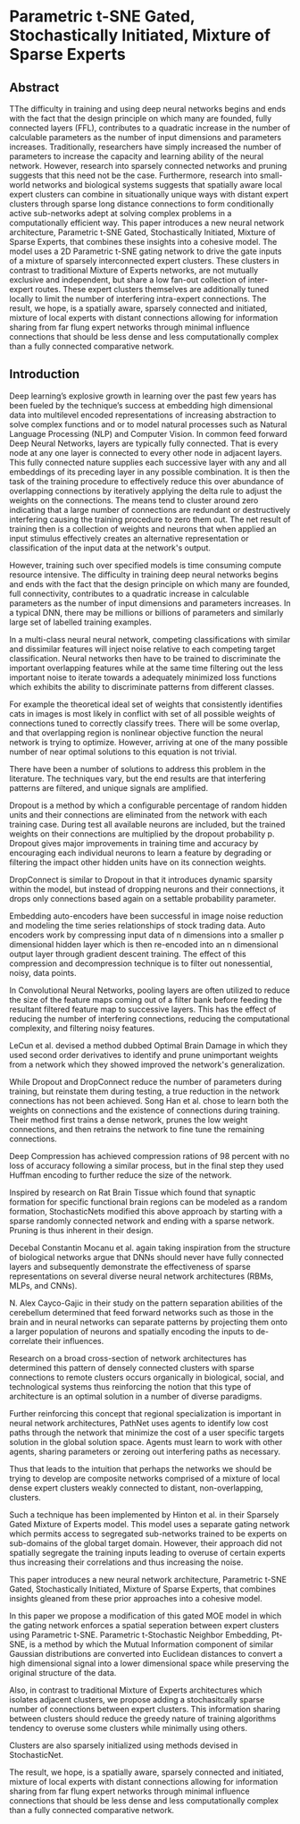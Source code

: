 # Parametric t-SNE Gated, Stochastically Initiated, Mixture of Sparse Experts

## Abstract

TThe difficulty in training and using deep neural networks begins and ends with the fact that the design principle on which many are founded, fully connected layers (FFL), contributes to a quadratic increase in the number of calculable parameters as the number of input dimensions and parameters increases. Traditionally, researchers have simply increased the number of parameters to increase the capacity and learning ability of the neural network. However, research into sparsely connected networks and pruning suggests that this need not be the case.  Furthermore, research into small-world networks and biological systems suggests that spatially aware local expert clusters can combine in situationally unique ways with distant expert clusters through sparse long distance connections to form conditionally active sub-networks adept at solving complex problems in a computationally efficient way. This paper introduces a new neural network architecture, Parametric t-SNE Gated, Stochastically Initiated, Mixture of Sparse Experts, that combines these insights into a cohesive model.  The model uses a 2D Parametric t-SNE gating network to drive the gate inputs of a mixture of sparsely interconnected expert clusters. These clusters in contrast to traditional Mixture of Experts networks, are not mutually exclusive and independent, but share a low fan-out collection of inter-expert routes.  These expert clusters themselves are additionally tuned locally to limit the number of interfering intra-expert connections. The result, we hope, is a spatially aware, sparsely connected and initiated, mixture of local experts with distant connections allowing for information sharing from far flung expert networks through minimal influence connections that should be less dense and less computationally complex than a fully connected comparative network.

## Introduction

Deep learning’s explosive growth in learning over the past few years has been fueled by the technique’s success at embedding high dimensional data into multilevel encoded representations of increasing abstraction to solve complex functions and or to model natural processes such as Natural Language Processing (NLP) and Computer Vision. In common feed forward Deep Neural Networks, layers are typically fully connected.  That is every node at any one layer is connected to every other node in adjacent layers.  This fully connected nature supplies each successive layer with any and all embeddings of its preceding layer in any possible combination. It is then the task of the training procedure to effectively reduce this over abundance of overlapping connections by iteratively applying the delta rule to adjust the weights on the connections.  The means tend to cluster around zero indicating that a large number of connections are redundant or destructively interfering causing the training procedure to zero them out.  The net result of training then is a collection of weights and neurons that when applied an input stimulus effectively creates an alternative representation or classification of the input data at the network's output.

However, training such over specified models is time consuming compute resource intensive.  The difficulty in training deep neural networks begins and ends with the fact that the design principle on which many are founded, full connectivity, contributes to a quadratic increase in calculable parameters as the number of input dimensions and parameters increases.  In a typical DNN, there may be millions or billions of parameters and similarly large set of labelled training examples.

In a multi-class neural neural network, competing classifications with similar and dissimilar features will inject noise relative to each competing target classification. Neural networks then have to be trained to discriminate the important overlapping features while at the same time filtering out the less important noise to iterate towards a adequately minimized loss functions which exhibits the ability to discriminate patterns from different classes.

For example the theoretical ideal set of weights that consistently identifies cats in images is most likely in conflict with set of all possible weights of connections tuned to correctly classify trees.  There will be some overlap, and that overlapping region is nonlinear objective function the neural network is trying to optimize.  However, arriving at one of the many possible number of near optimal solutions to this equation is not trivial.

There have been a number of solutions to address this problem in the literature.  The techniques vary, but the end results are that interfering patterns are filtered, and unique signals are amplified.

Dropout is a method by which a configurable percentage of random hidden units and their connections are eliminated from the network with each training case.  During test all available neurons are included, but the trained weights on their connections are multiplied by the dropout probability p.  Dropout gives major improvements in training time and accuracy by encouraging each individual neurons to learn a feature by degrading or filtering the impact other hidden units have on its connection weights.

DropConnect is similar to Dropout in that it introduces dynamic sparsity within the model, but instead of dropping neurons and their connections, it drops only connections based again on a settable probability parameter.

Embedding auto-encoders have been successful in image noise reduction and modeling the time series relationships of stock trading data.  Auto encoders work by compressing input data of n dimensions into a smaller p dimensional hidden layer which is then re-encoded into an n dimensional output layer through gradient descent training.  The effect of this compression and decompression technique is to filter out nonessential, noisy, data points.

In Convolutional Neural Networks,  pooling layers are often utilized to reduce the size of the feature maps coming out of a filter bank before feeding the resultant filtered feature map to successive layers.  This has the effect of reducing the number of interfering connections, reducing the computational complexity, and filtering noisy features.

LeCun et al. devised a method dubbed Optimal Brain Damage in which they used second order derivatives to identify and prune unimportant weights from a network which they showed improved the network's generalization.

While Dropout and DropConnect reduce the number of parameters during training, but reinstate them during testing, a true reduction in the network connections has not been achieved.   Song Han et al. chose to learn both the weights on connections and the existence of connections during training. Their method first trains a dense network, prunes the low weight connections, and then retrains the network to fine tune the remaining connections.

Deep Compression has achieved compression rations of 98 percent with no loss of accuracy following a similar process, but in the final step they used Huffman encoding to further reduce the size of the network.

Inspired by research on Rat Brain Tissue which found that synaptic formation for specific functional brain regions can be modeled as a random formation, StochasticNets modified this above approach by starting with a sparse randomly connected network and ending with a sparse network. Pruning is thus inherent in their design.

Decebal Constantin Mocanu et al. again taking inspiration from the structure of biological networks argue that DNNs should never have fully connected layers and subsequently demonstrate the effectiveness of sparse representations on several diverse neural network architectures (RBMs, MLPs, and CNNs).

N. Alex Cayco-Gajic in their study on the pattern separation abilities of the cerebellum determined that feed forward networks such as those in the brain and in neural networks can separate patterns by projecting them onto a larger population of neurons and spatially encoding the inputs to de-correlate their influences.

Research on a broad cross-section of network architectures has determined this pattern of densely connected clusters with sparse connections to remote clusters occurs organically in biological, social, and technological systems thus reinforcing the notion that this type of architecture is an optimal solution in a number of diverse paradigms.

Further reinforcing this concept that regional specialization is important in neural network architectures, PathNet uses agents to identify low cost paths through the network that minimize the cost of a user specific targets solution in the global solution space. Agents must learn to work with other agents, sharing parameters or zeroing out interfering paths as necessary.

Thus that leads to the intuition that perhaps the networks we should be trying to develop are composite networks comprised of a mixture of local dense expert clusters weakly connected to distant, non-overlapping, clusters.

Such a technique has been implemented by Hinton et al. in their Sparsely Gated Mixture of Experts model.  This model uses a separate gating network which permits access to segregated sub-networks trained to be experts on sub-domains of the global target domain.  However, their approach did not spatially segregate the training inputs leading to overuse of certain experts thus increasing their correlations and thus increasing the noise.

This paper introduces a new neural network architecture, Parametric t-SNE Gated, Stochastically Initiated, Mixture of Sparse Experts, that combines insights gleaned from these prior approaches into a cohesive model.

In this paper we propose a modification of this gated MOE model in which the gating network enforces a spatial seperation between expert clusters using Parametric t-SNE. Parametric t-Stochastic Neighbor Embedding, Pt-SNE, is a method by which the Mutual Information component of similar Gaussian distributions are converted into Euclidean distances to convert a high dimensional signal into a lower dimensional space while preserving the original structure of the data.

Also, in contrast to traditional Mixture of Experts architectures which isolates adjacent clusters, we propose adding a stochasitcally sparse number of connections between expert clusters. This information sharing between clusters should reduce the greedy nature of training algorithms tendency to overuse some clusters while minimally using others.

Clusters are also sparsely initialized using methods devised in StochasticNet.

The result, we hope, is a spatially aware, sparsely connected and initiated, mixture of local experts with distant connections allowing for information sharing from far flung expert networks through minimal influence connections that should be less dense and less computationally complex than a fully connected comparative network.
